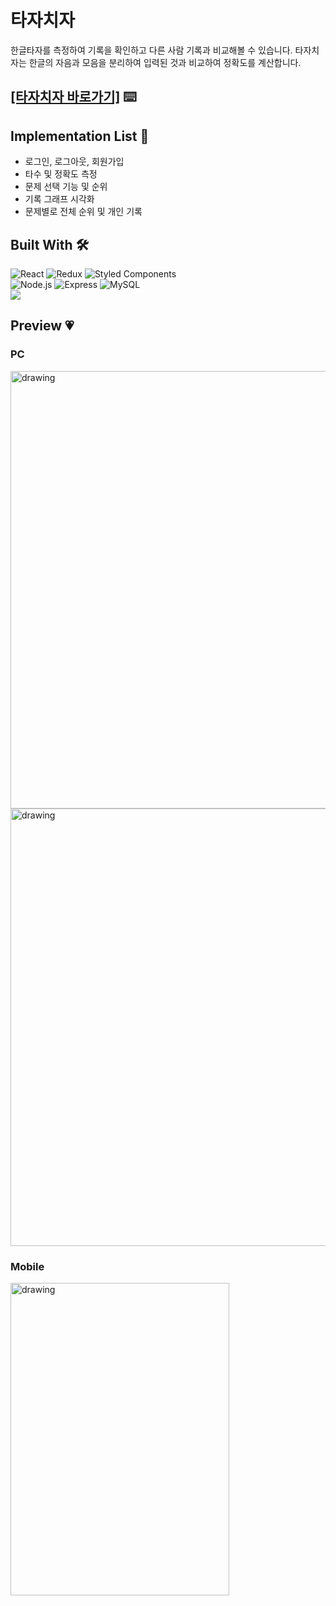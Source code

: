 # 타자치자

한글타자를 측정하여 기록을 확인하고 다른 사람 기록과 비교해볼 수 있습니다.
타자치자는 한글의 자음과 모음을 분리하여 입력된 것과 비교하여 정확도를 계산합니다.

<h2><a href='https://tajachija.com/' target='_blank'>[타자치자 바로가기]</a> ⌨️</h2>

## Implementation List 📌
- 로그인, 로그아웃, 회원가입
- 타수 및 정확도 측정
- 문제 선택 기능 및 순위
- 기록 그래프 시각화
- 문제별로 전체 순위 및 개인 기록

## Built With 🛠 
![React](https://img.shields.io/badge/React-3766AB.svg?style=for-the-badge&logo=react&logoColor=white)
![Redux](https://img.shields.io/badge/Redux-764ABC.svg?style=for-the-badge&logo=Android&logoColor=%2361DAFB)
![Styled Components](https://img.shields.io/badge/styled--components-DB7093?style=for-the-badge&logo=styled-components&logoColor=white)<br/>
![Node.js](https://img.shields.io/badge/Node.js-339933.svg?style=for-the-badge&logo=Node.js&logoColor=white)
![Express](https://img.shields.io/badge/Express-000000.svg?style=for-the-badge&logo=Redux-Saga&logoColor=white)
![MySQL](https://img.shields.io/badge/MySQL-4479A1?style=for-the-badge&logo=styled-components&logoColor=white)<br/>
<img src="https://img.shields.io/badge/Amazon AWS-232F3E?style=for-the-badge&logo=styled-components&logoColor=white">

## Preview 💗
### PC
<img src="https://img1.daumcdn.net/thumb/R1280x0/?scode=mtistory2&fname=https%3A%2F%2Fblog.kakaocdn.net%2Fdn%2Fb3m8GI%2Fbtq1py94X7u%2FOwyBk6aoXyu39gZLVxtw8k%2Fimg.gif" alt="drawing" width="600" height="700">
<img src="https://user-images.githubusercontent.com/68520394/114343233-737f7800-9b98-11eb-903a-3f70896bb4a4.gif" alt="drawing" width="600" height="700">

### Mobile
<img src="https://user-images.githubusercontent.com/68520394/134876739-ee12d5f7-d4bb-4d96-ba0e-44b39e882d02.gif" alt="drawing" width="350" height="500">
